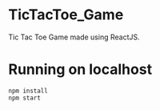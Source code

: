 # TicTacToe_Game
Tic Tac Toe Game made using ReactJS.


# Running on localhost
```
npm install
npm start
```
